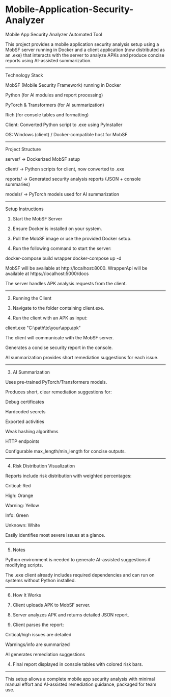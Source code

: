 # Mobile-Application-Security-Analyzer
Mobile App Security Analyzer Automated Tool

This project provides a mobile application security analysis setup using a MobSF server running in Docker and a client application (now distributed as an .exe) that interacts with the server to analyze APKs and produce concise reports using AI-assisted summarization.

-------------------------------

Technology Stack

MobSF (Mobile Security Framework) running in Docker

Python (for AI modules and report processing)

PyTorch & Transformers (for AI summarization)

Rich (for console tables and formatting)

Client: Converted Python script to .exe using PyInstaller

OS: Windows (client) / Docker-compatible host for MobSF

-------------------------------

Project Structure

server/ → Dockerized MobSF setup

client/ → Python scripts for client, now converted to .exe

reports/ → Generated security analysis reports (JSON + console summaries)

models/ → PyTorch models used for AI summarization

-------------------------------

Setup Instructions

1. Start the MobSF Server

1. Ensure Docker is installed on your system.


2. Pull the MobSF image or use the provided Docker setup.


3. Run the following command to start the server:


docker-compose build wrapper
docker-compose up -d

MobSF will be available at http://localhost:8000.
WrapperApi will be available at https://localhost:5000/docs

The server handles APK analysis requests from the client.

-------------------------------

2. Running the Client

1. Navigate to the folder containing client.exe.

2. Run the client with an APK as input:

client.exe "C:\path\to\your\app.apk"

The client will communicate with the MobSF server.

Generates a concise security report in the console.

AI summarization provides short remediation suggestions for each issue.

-------------------------------

3. AI Summarization

Uses pre-trained PyTorch/Transformers models.

Produces short, clear remediation suggestions for:

Debug certificates

Hardcoded secrets

Exported activities

Weak hashing algorithms

HTTP endpoints

Configurable max_length/min_length for concise outputs.

-------------------------------

4. Risk Distribution Visualization

Reports include risk distribution with weighted percentages:

Critical: Red

High: Orange

Warning: Yellow

Info: Green

Unknown: White

Easily identifies most severe issues at a glance.

-------------------------------

5. Notes

Python environment is needed to generate AI-assisted suggestions if modifying scripts.

The .exe client already includes required dependencies and can run on systems without Python installed.

-------------------------------

6. How It Works

1. Client uploads APK to MobSF server.


2. Server analyzes APK and returns detailed JSON report.


3. Client parses the report:

Critical/high issues are detailed

Warnings/info are summarized

AI generates remediation suggestions


4. Final report displayed in console tables with colored risk bars.

-------------------------------

This setup allows a complete mobile app security analysis with minimal manual effort and AI-assisted remediation guidance, packaged for team use.
